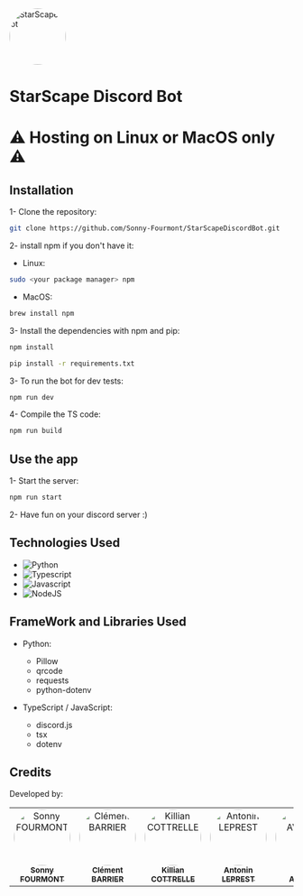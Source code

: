 <img src="https://cdn.discordapp.com/app-icons/1221172836249370738/7368c22c8e1de506f4e91bf2ec1adeda.png" width="100px;" alt="StarScapeBot" style="border-radius: 50% !important;"/>

# StarScape Discord Bot
# ⚠️ Hosting on Linux or MacOS only ⚠️
<!-- I developed a mini web app with it's respective front-end and back-end. Includes the Controller (API), the service and the BD (MongoDB) -->
## Installation
1- Clone the repository:
```bash
git clone https://github.com/Sonny-Fourmont/StarScapeDiscordBot.git
```
2- install npm if you don't have it:
- Linux:
```bash
sudo <your package manager> npm
```
- MacOS:
```bash
brew install npm
```
3- Install the dependencies with npm and pip:
```bash
npm install
```
```bash
pip install -r requirements.txt
```
3- To run the bot for dev tests:
```bash
npm run dev
```
4- Compile the TS code:
```bash
npm run build
```
## Use the app
1- Start the server:
```bash
npm run start
```
2- Have fun on your discord server :)

## Technologies Used
- ![Python](https://img.shields.io/badge/Python-306998?style=for-the-badge&logo=Python&logoColor=white)
- ![Typescript](https://img.shields.io/badge/typescript-007acc?style=for-the-badge&logo=typescript&logoColor=white)
- ![Javascript](https://img.shields.io/badge/javascript-F0DB4F?style=for-the-badge&logo=javascript&logoColor=white)
- ![NodeJS](https://img.shields.io/badge/node.js-6DA55F?style=for-the-badge&logo=node.js&logoColor=white)
## FrameWork and Libraries Used
- Python:
    - Pillow
    - qrcode
    - requests
    - python-dotenv

- TypeScript / JavaScript:
    - discord.js
    - tsx
    - dotenv

## Credits
Developed by:
<table>
    <tbody>
        <tr>
            <td align="center" valign="top" width="14.28%"><a href="https://github.com/Sonny-Fourmont"><img src="https://avatars.githubusercontent.com/u/114910491?v=4" width="100px;" alt="Sonny FOURMONT" style="border-radius: 50%; !important"/><br /><sub><b>Sonny<br>FOURMONT</b></sub></a><br /></td>
            <td align="center" valign="top" width="14.28%"><a href="https://github.com/Maskalito"><img src="https://avatars.githubusercontent.com/u/114986497?v=4" width="100px;" alt="Clément BARRIER" style="border-radius: 50% !important;"/><br /><sub><b>Clément<br>BARRIER</b></sub></a><br /></td>
            <td align="center" valign="top" width="14.28%"><a href="https://github.com/Krio18"><img src="https://avatars.githubusercontent.com/u/114526966?v=4" width="100px;" alt="Killian COTTRELLE" style="border-radius: 50% !important;"/><br /><sub><b>Killian<br>COTTRELLE</b></sub></a><br /></td>
            <td align="center" valign="top" width="14.28%"><a href="https://github.com/Matribuk"><img src="https://avatars.githubusercontent.com/u/75017908?v=4" width="100px;" alt="Antonin LEPREST" style="border-radius: 50%; !important"/><br /><sub><b>Antonin<br>LEPREST</b></sub></a><br /></td>
            <td align="center" valign="top" width="14.28%"><a href="https://github.com/AxelAv19"><img src="https://avatars.githubusercontent.com/u/114404778?v=4" width="100px;" alt="Axel AVERLY" style="border-radius: 50% !important;"/><br /><sub><b>Axel<br>AVERLY</b></sub></a><br /></td>
        </tr>
    </tbody>
</table>
